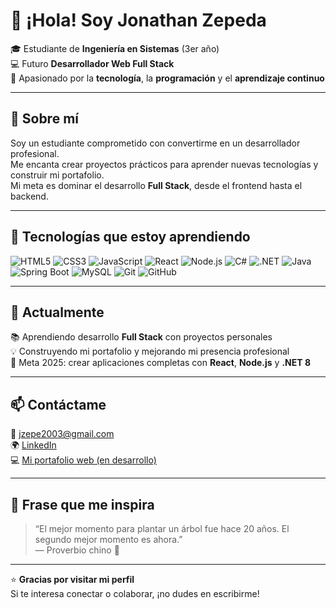 # 👋 ¡Hola! Soy Jonathan Zepeda

🎓 Estudiante de **Ingeniería en Sistemas** (3er año)  
💻 Futuro **Desarrollador Web Full Stack**  
🚀 Apasionado por la **tecnología**, la **programación** y el **aprendizaje continuo**

---

## 💼 Sobre mí
Soy un estudiante comprometido con convertirme en un desarrollador profesional.  
Me encanta crear proyectos prácticos para aprender nuevas tecnologías y construir mi portafolio.  
Mi meta es dominar el desarrollo **Full Stack**, desde el frontend hasta el backend.

---

## 🧰 Tecnologías que estoy aprendiendo

![HTML5](https://img.shields.io/badge/HTML5-E34F26?style=for-the-badge&logo=html5&logoColor=white)
![CSS3](https://img.shields.io/badge/CSS3-1572B6?style=for-the-badge&logo=css3&logoColor=white)
![JavaScript](https://img.shields.io/badge/JavaScript-F7DF1E?style=for-the-badge&logo=javascript&logoColor=black)
![React](https://img.shields.io/badge/React-20232A?style=for-the-badge&logo=react&logoColor=61DAFB)
![Node.js](https://img.shields.io/badge/Node.js-43853D?style=for-the-badge&logo=node.js&logoColor=white)
![C#](https://img.shields.io/badge/C%23-239120?style=for-the-badge&logo=c-sharp&logoColor=white)
![.NET](https://img.shields.io/badge/.NET-512BD4?style=for-the-badge&logo=dotnet&logoColor=white)
![Java](https://img.shields.io/badge/Java-ED8B00?style=for-the-badge&logo=openjdk&logoColor=white)
![Spring Boot](https://img.shields.io/badge/Spring%20Boot-6DB33F?style=for-the-badge&logo=springboot&logoColor=white)
![MySQL](https://img.shields.io/badge/MySQL-005C84?style=for-the-badge&logo=mysql&logoColor=white)
![Git](https://img.shields.io/badge/Git-F05033?style=for-the-badge&logo=git&logoColor=white)
![GitHub](https://img.shields.io/badge/GitHub-181717?style=for-the-badge&logo=github&logoColor=white)

---

## 🌱 Actualmente
📚 Aprendiendo desarrollo **Full Stack** con proyectos personales  
💡 Construyendo mi portafolio y mejorando mi presencia profesional  
🎯 Meta 2025: crear aplicaciones completas con **React**, **Node.js** y **.NET 8**

---

## 📫 Contáctame
📧 [jzepe2003@gmail.com](mailto:jzepe2003@gmail.com)  
🌍 [LinkedIn ](www.linkedin.com/in/zepeda-jonathan)  
💻 [Mi portafolio web (en desarrollo)](https://jonzepeda.github.io/portafolio)

---

## 🧠 Frase que me inspira
> “El mejor momento para plantar un árbol fue hace 20 años. El segundo mejor momento es ahora.”  
> — Proverbio chino 🌱

---

⭐ **Gracias por visitar mi perfil**  
Si te interesa conectar o colaborar, ¡no dudes en escribirme!

